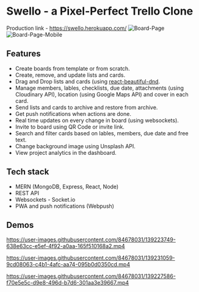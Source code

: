 # Swello - a Pixel-Perfect Trello Clone
Production link - https://swello.herokuapp.com/
![Board-Page](https://user-images.githubusercontent.com/84678031/139231794-ad3e5202-443b-4a73-8a22-a61c41a1046a.PNG)
![Board-Page-Mobile](https://user-images.githubusercontent.com/84678031/139231553-8db29357-9e71-4bf5-af66-269311183059.PNG)

## Features
* Create boards from template or from scratch.
* Create, remove, and update lists and cards.
* Drag and Drop lists and cards (using [react-beautiful-dnd](https://github.com/atlassian/react-beautiful-dnd).
* Manage members, lables, checklists, due date, attachments (using Cloudinary API), location (using Google Maps API) and cover in each card.
* Send lists and cards to archive and restore from archive.
* Get push notifications when actions are done.
* Real time updates on every change in board (using websockets).
* Invite to board using QR Code or invite link.
* Search and filter cards based on lables, members, due date and free text.
* Change background image using Unsplash API.
* View project analytics in the dashboard.

## Tech stack
* MERN (MongoDB, Express, React, Node)
* REST API
* Websockets - Socket.io
* PWA and push notifications (Webpush)

## Demos

https://user-images.githubusercontent.com/84678031/139223749-638e63cc-e5ef-4f92-a0aa-165f510168a2.mp4

https://user-images.githubusercontent.com/84678031/139231059-9cd08063-c4b1-4afc-aa74-095b0d0350cd.mp4

https://user-images.githubusercontent.com/84678031/139227586-f70e5e5c-d9e8-496d-b7d6-301aa3e39667.mp4

